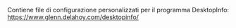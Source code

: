 Contiene file di configurazione personalizzati per il programma DesktopInfo: https://www.glenn.delahoy.com/desktopinfo/
